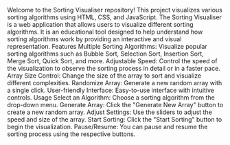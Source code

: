 Welcome to the Sorting Visualiser repository! This project visualizes various sorting algorithms using HTML, CSS, and JavaScript.
The Sorting Visualiser is a web application that allows users to visualize different sorting algorithms. It is an educational tool designed to help understand how sorting algorithms work by providing an interactive and visual representation.
Features
Multiple Sorting Algorithms: Visualize popular sorting algorithms such as Bubble Sort, Selection Sort, Insertion Sort, Merge Sort, Quick Sort, and more.
Adjustable Speed: Control the speed of the visualization to observe the sorting process in detail or in a faster pace.
Array Size Control: Change the size of the array to sort and visualize different complexities.
Randomize Array: Generate a new random array with a single click.
User-friendly Interface: Easy-to-use interface with intuitive controls.
Usage
Select an Algorithm: Choose a sorting algorithm from the drop-down menu.
Generate Array: Click the "Generate New Array" button to create a new random array.
Adjust Settings: Use the sliders to adjust the speed and size of the array.
Start Sorting: Click the "Start Sorting" button to begin the visualization.
Pause/Resume: You can pause and resume the sorting process using the respective buttons.
